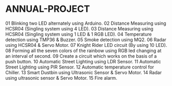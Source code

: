 # ANNUAL-PROJECT
01 Blinking two LED alternately using Arduino.  02 Distance Measuring using HCSR04 (Singling  system using 4 LED).  03 Distance Measuring using HCSR04 (Singling  system using 1 LED &amp; 1 RGB LED).  04 Temperature detection using TMP36 &amp; Buzzer.  05 Smoke detection using MQ2.  06 Radar using HCSR04 &amp; Servo Motor.  07 Knight Rider LED circuit (By using 10 LED).  08 Forming all the seven colors of the rainbow using RGB led changing at an interval of second.  09 Create a circuit which works on the basis of a  push button.  10 Automatic Street Lighting using LDR Sensor.  11 Automatic Street Lighting using PIR Sensor.  12 Automatic temperature control for Chiller.  13 Smart Dustbin using Ultrasonic Sensor &amp; Servo  Motor.  14 Radar using ultrasonic sensor &amp; Servo Motor.  15 Fire alarm.
